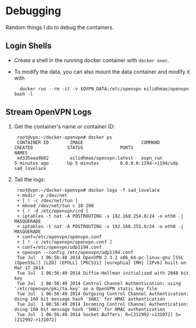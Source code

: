 # Debugging

Random things I do to debug the containers.

## Login Shells

* Create a shell in the running docker container with `docker exec`.
* To modify the data, you can also mount the data container and modify it with

        docker run --rm -it -v $OVPN_DATA:/etc/openvpn eilidhmae/openvpn bash -l

## Stream OpenVPN Logs

1. Get the container's name or container ID:

        root@vpn:~/docker-openvpn# docker ps
        CONTAINER ID        IMAGE                      COMMAND             CREATED             STATUS              PORTS                    NAMES
        ed335aaa9b82        eilidhmae/openvpn:latest   ovpn_run            5 minutes ago       Up 5 minutes        0.0.0.0:1194->1194/udp   sad_lovelace

2. Tail the logs:

        root@vpn:~/docker-openvpn# docker logs -f sad_lovelace
        + mkdir -p /dev/net
        + [ ! -c /dev/net/tun ]
        + mknod /dev/net/tun c 10 200
        + [ ! -d /etc/openvpn/ccd ]
        + iptables -t nat -A POSTROUTING -s 192.168.254.0/24 -o eth0 -j MASQUERADE
        + iptables -t nat -A POSTROUTING -s 192.168.255.0/24 -o eth0 -j MASQUERADE
        + conf=/etc/openvpn/openvpn.conf
        + [ ! -s /etc/openvpn/openvpn.conf ]
        + conf=/etc/openvpn/udp1194.conf
        + openvpn --config /etc/openvpn/udp1194.conf
        Tue Jul  1 06:56:48 2014 OpenVPN 2.3.2 x86_64-pc-linux-gnu [SSL (OpenSSL)] [LZO] [EPOLL] [PKCS11] [eurephia] [MH] [IPv6] built on Mar 17 2014
        Tue Jul  1 06:56:49 2014 Diffie-Hellman initialized with 2048 bit key
        Tue Jul  1 06:56:49 2014 Control Channel Authentication: using '/etc/openvpn/pki/ta.key' as a OpenVPN static key file
        Tue Jul  1 06:56:49 2014 Outgoing Control Channel Authentication: Using 160 bit message hash 'SHA1' for HMAC authentication
        Tue Jul  1 06:56:49 2014 Incoming Control Channel Authentication: Using 160 bit message hash 'SHA1' for HMAC authentication
        Tue Jul  1 06:56:49 2014 Socket Buffers: R=[212992->131072] S=[212992->131072]

